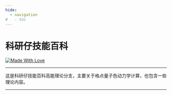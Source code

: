 ```yaml
---
hide:
  - navigation
#   - toc
---
```


[Chroma]: Chroma
[Peskin_solution]: Peskin_solution

# 科研仔技能百科

[![Made With Love](https://img.shields.io/badge/Made%20With-Love-orange.svg)](https://github.com/kyzjnbk/kyzjnbk)

----

这是科研仔技能百科高能理论分支，主要关于格点量子色动力学计算，也包含一些理论内容。

----